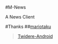#M-News

A News Client

#Thanks
##[mariotaku](https://github.com/mariotaku)
>[Twidere-Android](https://github.com/TwidereProject/Twidere-Android)
